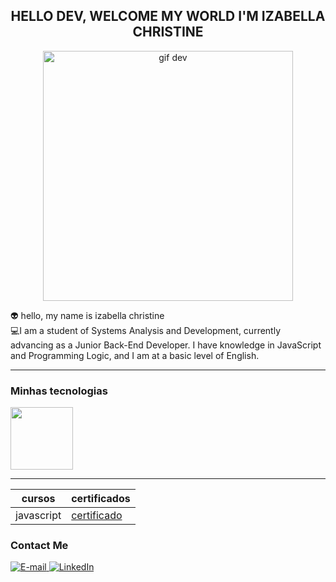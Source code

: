

 <CENTER><H2> HELLO DEV, WELCOME MY WORLD I'M IZABELLA CHRISTINE</H2></CENTER>

 <p align="center">
  <img src="https://media4.giphy.com/media/qgQUggAC3Pfv687qPC/200.webp?cid=790b7611mqlqf8aim6avgx5c3uveqqwm0gvnpmhtis1kqfwm&ep=v1_gifs_search&rid=200.webp&ct=g" alt="gif dev" width="400px">
</p>


 👽 hello, my name is izabella christine<br>
 💻I am a student of Systems Analysis and Development, currently advancing as a Junior Back-End Developer. I have knowledge in JavaScript and Programming Logic, and I am at a basic level of English.



----------
### Minhas tecnologias 

<img src="https://cdn.jsdelivr.net/gh/devicons/devicon@latest/icons/javascript/javascript-original.svg" width="100px">


-----




|cursos | certificados|
|------- |-------------|
|javascript| [certificado](https://hermes.dio.me/certificates/CBS1RTPH.pdf)


<h3>Contact Me</h3>
<div align="left">
<p>
<a href="mailto:izabella_hto18@hotmail.com">
<img src="https://img.shields.io/badge/-email-020114?style=for-the-badge&amp;logo=microsoft-outlook&amp;logoColor=6ED2B6&amp;color:FFF" alt="E-mail">
</a>
<a href="https://www.linkedin.com/in/izabellachristine/"><img src="https://img.shields.io/badge/-LinkedIn-020114?style=for-the-badge&amp;logo=linkedin&amp;logoColor=6ED2B6&amp;color:FFF" alt="LinkedIn"></a>
</div>



 

